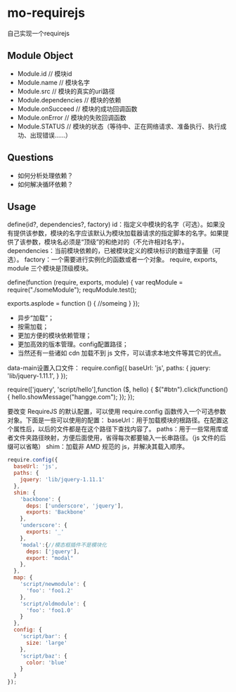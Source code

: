 # mo-requirejs
自己实现一个requirejs

## Module Object
- Module.id       // 模块id
- Module.name     // 模块名字
- Module.src      // 模块的真实的uri路径
- Module.dependencies    // 模块的依赖
- Module.onSucceed       // 模块的成功回调函数
- Module.onError         // 模块的失败回调函数
- Module.STATUS   // 模块的状态（等待中、正在网络请求、准备执行、执行成功、出现错误……）

## Questions
- 如何分析处理依赖？
- 如何解决循环依赖？

## Usage

define(id?, dependencies?, factory)
id：指定义中模块的名字（可选）。如果没有提供该参数，模块的名字应该默认为模块加载器请求的指定脚本的名字。如果提供了该参数，模块名必须是“顶级”的和绝对的（不允许相对名字）。
dependencies：当前模块依赖的，已被模块定义的模块标识的数组字面量（可选）。
factory：一个需要进行实例化的函数或者一个对象。
require, exports, module 三个模块是顶级模块。

define(function (require, exports, module) {
  var reqModule = require("./someModule");
  requModule.test();
    
  exports.asplode = function () {
      //someing
  }
});

- 异步“加载”；
- 按需加载；
- 更加方便的模块依赖管理；
- 更加高效的版本管理。config配置路径；
- 当然还有一些诸如 cdn 加载不到 js 文件，可以请求本地文件等其它的优点。

data-main设置入口文件：
require.config({
    baseUrl: 'js',
    paths: {
        jquery: 'lib/jquery-1.11.1',
    }
});
 
require(['jquery', 'script/hello'],function ($, hello) {
    $("#btn").click(function(){
      hello.showMessage("hangge.com");
    });
});

要改变 RequireJS 的默认配置，可以使用 require.config 函数传入一个可选参数对象。下面是一些可以使用的配置：
baseUrl：用于加载模块的根路径。在配置这个属性后，以后的文件都是在这个路径下查找内容了。
paths：用于一些常用库或者文件夹路径映射，方便后面使用，省得每次都要输入一长串路径。（js 文件的后缀可以省略）
shim：加载非 AMD 规范的 js，并解决其载入顺序。

```javascript
require.config({
  baseUrl: 'js',
  paths: {
    jquery: 'lib/jquery-1.11.1'
  },
  shim: {
    'backbone': {
      deps: ['underscore', 'jquery'],
      exports: 'Backbone'
    },
    'underscore': {
      exports: '_'
    },
    'modal':{//模态框插件不是模块化
      deps: ['jquery'],
      export: "modal"
    },
  },
  map: {
    'script/newmodule': {
      'foo': 'foo1.2'
    },
    'script/oldmodule': {
      'foo': 'foo1.0'
    }
  },
  config: {
    'script/bar': {
      size: 'large'
    },
    'script/baz': {
      color: 'blue'
    }
  }
});
```
